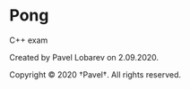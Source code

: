 # Pong

C++ exam






Created by Pavel Lobarev on 2.09.2020.

Copyright © 2020 †Pavel†. All rights reserved.
